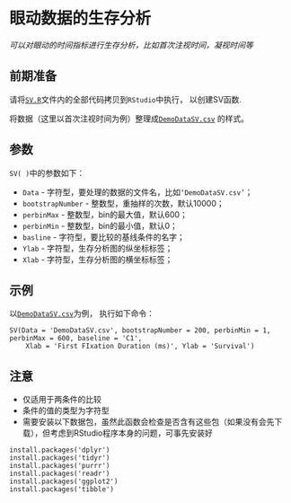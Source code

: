 # 眼动数据的生存分析

*可以对眼动的时间指标进行生存分析，比如首次注视时间，凝视时间等*

## 前期准备
请将[`SV.R`](https://raw.githubusercontent.com/usplos/self-programming/master/SV.R)文件内的全部代码拷贝到`RStudio`中执行，
以创建SV函数.

将数据（这里以首次注视时间为例）整理成[`DemoDataSV.csv`](https://raw.githubusercontent.com/usplos/self-programming/master/DemoDataSV.csv)
的样式。

## 参数
`SV( )`中的参数如下：
* `Data` - 字符型，要处理的数据的文件名，比如`‘DemoDataSV.csv’`；
* `bootstrapNumber` - 整数型，重抽样的次数，默认10000；
* `perbinMax` - 整数型，bin的最大值，默认600；
* `perbinMin` - 整数型，bin的最小值，默认0；
* `basline` - 字符型，要比较的基线条件的名字；
* `Ylab` - 字符型，生存分析图的纵坐标标签；
* `Xlab` - 字符型，生存分析图的横坐标标签；

## 示例
以[`DemoDataSV.csv`](https://raw.githubusercontent.com/usplos/self-programming/master/DemoDataSV.csv)为例，
执行如下命令：

```
SV(Data = 'DemoDataSV.csv', bootstrapNumber = 200, perbinMin = 1, perbinMax = 600, baseline = 'C1',
    Xlab = 'First FIxation Duration (ms)', Ylab = 'Survival')
```

## 注意
* 仅适用于两条件的比较
* 条件的值的类型为字符型
* 需要安装以下数据包，虽然此函数会检查是否含有这些包（如果没有会先下载），但考虑到RStudio程序本身的问题，可事先安装好
```
install.packages('dplyr')
install.packages('tidyr')
install.packages('purrr')
install.packages('readr')
install.packages('ggplot2')
install.packages('tibble')
```
